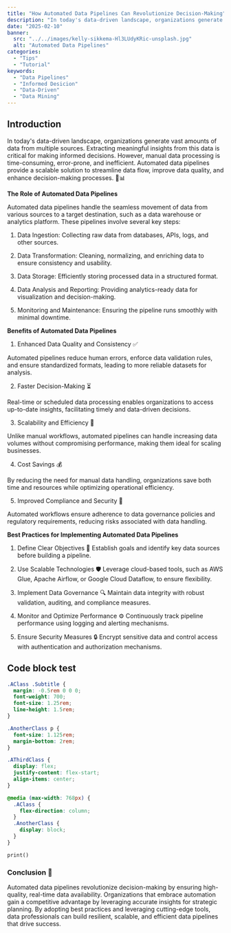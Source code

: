 ```yaml
---
title: "How Automated Data Pipelines Can Revolutionize Decision-Making"
description: "In today's data-driven landscape, organizations generate vast amounts of data from multiple sources. Extracting meaningful insights from this data is critical for making informed decisions."
date: "2025-02-10"
banner:
  src: "../../images/kelly-sikkema-Hl3LUdyKRic-unsplash.jpg"
  alt: "Automated Data Pipelines"
categories:
  - "Tips"
  - "Tutorial"
keywords:
  - "Data Pipelines"
  - "Informed Desicion"
  - "Data-Driven"
  - "Data Mining"
---
```



## Introduction

In today's data-driven landscape, organizations generate vast amounts of data from multiple sources. Extracting meaningful insights from this data is critical for making informed decisions. However, manual data processing is time-consuming, error-prone, and inefficient. Automated data pipelines provide a scalable solution to streamline data flow, improve data quality, and enhance decision-making processes. 🚀📊

**The Role of Automated Data Pipelines**

Automated data pipelines handle the seamless movement of data from various sources to a target destination, such as a data warehouse or analytics platform. These pipelines involve several key steps:

1. Data Ingestion: Collecting raw data from databases, APIs, logs, and other sources.

2. Data Transformation: Cleaning, normalizing, and enriching data to ensure consistency and usability.

3. Data Storage: Efficiently storing processed data in a structured format.

4. Data Analysis and Reporting: Providing analytics-ready data for visualization and decision-making.

5. Monitoring and Maintenance: Ensuring the pipeline runs smoothly with minimal downtime.

**Benefits of Automated Data Pipelines**

1. Enhanced Data Quality and Consistency ✅

Automated pipelines reduce human errors, enforce data validation rules, and ensure standardized formats, leading to more reliable datasets for analysis. 

2. Faster Decision-Making ⏳

Real-time or scheduled data processing enables organizations to access up-to-date insights, facilitating timely and data-driven decisions. 

3. Scalability and Efficiency 🚀

Unlike manual workflows, automated pipelines can handle increasing data volumes without compromising performance, making them ideal for scaling businesses. 

4. Cost Savings 💰

By reducing the need for manual data handling, organizations save both time and resources while optimizing operational efficiency. 

5. Improved Compliance and Security 🔐

Automated workflows ensure adherence to data governance policies and regulatory requirements, reducing risks associated with data handling. 

**Best Practices for Implementing Automated Data Pipelines**

1. Define Clear Objectives 📢
Establish goals and identify key data sources before building a pipeline.

2. Use Scalable Technologies 🛡️
Leverage cloud-based tools, such as AWS Glue, Apache Airflow, or Google Cloud Dataflow, to ensure flexibility.

3. Implement Data Governance 🔍
Maintain data integrity with robust validation, auditing, and compliance measures.

4. Monitor and Optimize Performance ⚙️ 
Continuously track pipeline performance using logging and alerting mechanisms.

5. Ensure Security Measures 🔒 
Encrypt sensitive data and control access with authentication and authorization mechanisms. 

## Code block test

```css
.AClass .Subtitle {
  margin: -0.5rem 0 0 0;
  font-weight: 700;
  font-size: 1.25rem;
  line-height: 1.5rem;
}

.AnotherClass p {
  font-size: 1.125rem;
  margin-bottom: 2rem;
}

.AThirdClass {
  display: flex;
  justify-content: flex-start;
  align-items: center;
}

@media (max-width: 768px) {
  .AClass {
    flex-direction: column;
  }
  .AnotherClass {
    display: block;
  }
}
```

`print()`


### Conclusion 🎯

Automated data pipelines revolutionize decision-making by ensuring high-quality, real-time data availability. Organizations that embrace automation gain a competitive advantage by leveraging accurate insights for strategic planning. By adopting best practices and leveraging cutting-edge tools, data professionals can build resilient, scalable, and efficient data pipelines that drive success. 
